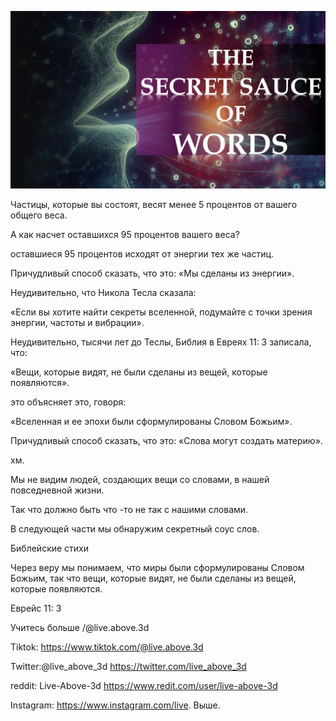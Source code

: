 ![Video cover image](../cover.jpeg "cover-photo")

Частицы, которые вы состоят, весят менее 5 процентов от вашего общего веса.

А как насчет оставшихся 95 процентов вашего веса?

оставшиеся 95 процентов исходят от энергии тех же частиц.

Причудливый способ сказать, что это: «Мы сделаны из энергии».

Неудивительно, что Никола Тесла сказала:

«Если вы хотите найти секреты вселенной, подумайте с точки зрения энергии, частоты и вибрации».

Неудивительно, тысячи лет до Теслы, Библия в Евреях 11: 3 записала, что:

«Вещи, которые видят, не были сделаны из вещей, которые появляются».

это объясняет это, говоря:

«Вселенная и ее эпохи были сформулированы Словом Божьим».

Причудливый способ сказать, что это: «Слова могут создать материю».

хм.

Мы не видим людей, создающих вещи со словами, в нашей повседневной жизни.

Так что должно быть что -то не так с нашими словами.

В следующей части мы обнаружим секретный соус слов.

Библейские стихи

Через веру мы понимаем, что миры были сформулированы Словом Божьим, так что вещи, которые видят, не были сделаны из вещей, которые появляются.

Еврейс 11: 3

Учитесь больше /@live.above.3d

Tiktok: https://www.tiktok.com/@live.above.3d

Twitter:@live_above_3d https://twitter.com/live_above_3d

reddit: Live-Above-3d https://www.redit.com/user/live-above-3d

Instagram: https://www.instagram.com/live. Выше.